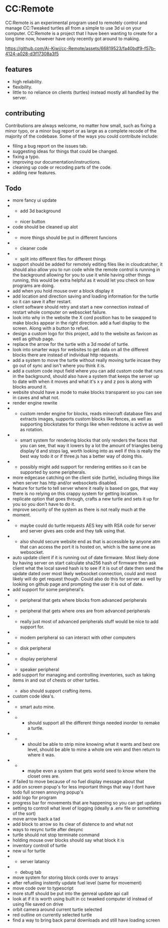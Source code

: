# CC:Remote
CC:Remote is an experimental program used to remotely control and manage CC:Tweaked turtles all from a simple to use 3d ui on your computer. CC:Remote is a project that I have been wanting to create for a long time now, however have only recently got around to making.

https://github.com/Ai-Kiwi/cc-Remote/assets/66819523/fa40bdf9-f57b-4124-a028-d3f17308a3f5

## features
 - high reliability.
 - flexibility.
 - little to no reliance on clients (turtles) instead mostly all handled by the server.

## contributing
Contributions are always welcome, no matter how small, such as fixing a minor typo, or a minor bug report or as large as a complete recode of the majority of the codebase. Some of the ways you could contribute include:
 - filing a bug report on the issues tab.
 - suggesting ideas for things that could be changed.
 - fixing a typo.
 - improving our documentation/instructions.
 - cleaning up code or recoding parts of the code. 
 - adding new features.



## Todo
 - more fancy ui update
 - - add 3d background
 - - nicer button
 - code should be cleaned up alot
 - - more things should be put in different funcions
 - - cleaner code
 - - split into different files for different things
 - support should be added for remotely editing files like in cloudcatcher, it should also allow you to run code while the remote control is running in the background allowing for you to use it while having other things running, this would be extra helpful as it would let you check on how programs are doing.
 - add when you hold mouse over a block display it
 - add location and direction saving and loading information for the turtle so it can save it after restart.
 - client software should retry and start a new connection instead of restart whole computer on websocket failure.
 - look into why in the website the X cord position has to be swapped to make blocks appear in the right direction.
 add a fuel display to the screen. Along with a button to refuel.
 - design a custom logo for this project, add to the website as favicon as well as github page.
 - replace the arrow for the turtle with a 3d model of turtle.
 - look into smarter ways for websites to get data on all the different blocks there are instead of individual http requests.
 - add a system to move the turtle without really moving turtle incase they go out of sync and isn't where you think it is.
 - add a custom code input field where you can add custom code that runs in the background, should also have a system that keeps the server up to date with when it moves and what it's x y and z pos is along with blocks around it.
 - website should have a mode to make blocks transparent so you can see in caves and what not.
 - render engine rewrite
 - - custom render engine for blocks, reads minecraft database files and extracts images, supports custom blocks like fences, as well as supporting blockstates for things like when redstone is active as well as rotation.
 - - smart system for rendering blocks that only renders the faces that you can see, that way it lowers by a lot the amount of triangles being display'd and stops lag, worth looking into as well if this is really the best way todo it or if three.js has a better way of doing this. 
 - - possibly might add support for rendering entities so it can be supported by some peripherals.
 - more edgecase catching on the client side (turtle), including things like when server has http and/or websockets disabled.
 - feature for turtle to tell server where it really is based on gps, that way there is no relying on this crappy system for getting location.
 - replicate option that goes through, crafts a new turtle and sets it up for you so you don't have to do it.
 - improve security of the system as there is not really much at the moment.
 - - maybe could do turtle requests AES key with RSA code for server and server gives aes code and they talk using that.
 - - also should secure website end as that is accessible by anyone atm that can access the port it is hosted on, which is the same one as websocket. 
 - auto update client if it is running out of date firmware. Most likely done by having server on start calculate sha256 hash of firmware then ask client what the local saved hash is to see if it is out of date then send the update dated over most likely websocket connection, could and most likely will do get request though. Could also do this for server as well by looking on github page and prompting the user it is out of date.
 - add support for some peripheral's.
 - - peripheral that gets where blocks from advanced peripherals  
 - - peripheral that gets where ores are from advanced peripherals
 - - really just most of advanced peripherals stuff would be nice to add support for.
 - - modem peripheral so can interact with other computers
 - - disk peripheral
 - - display peripheral
 - - speaker peripheral
 - add support for managing and controlling inventories, such as taking items in and out of chests or other turtles.
 - - also should support crafting items.
 - custom code idea's.
 - - smart auto mine.
 - - - should support all the different things needed inorder to remake a turtle.
 - - - should be able to strip mine knowing what it wants and best ore level, should be able to mine a whole ore vein and then return to where it was.
 - - - maybe even a system that gets world seed to know where the closet ores are.
 - if failed to move because of no fuel display message about that
 - add on screen popup's for less important things that way I dont have todo full screen annoying popup's 
 - add logo for program
 - progress bar for movements that are happening so you can get updates
 - setting to controll what level of logging (ideally a .env file or something of the sort)
 - move arrow back a tad
 - add block to arrow so its clear of distence to and what not
 - ways to resync turtle after desync
 - turtle should not stop terminate command
 - holding mouse over blocks should say what block it is
 - inventory controll of turtle
 - new ui for turtle
 - - server latancy
 - - debug tab
 - move system for storing block cords over to arrays
 - after refueling instently update fuel level (same for movement)
 - move code over to typescript
 - more stuff should be put into the genreal update api call
 - look at if it is worth using built in cc twaeked computer id instead of using file saved on drive
 - orbit camera around current turtle selected
 - red outline on currently selected turtle
 - find a way to bring back parral downloads and still have loading screen